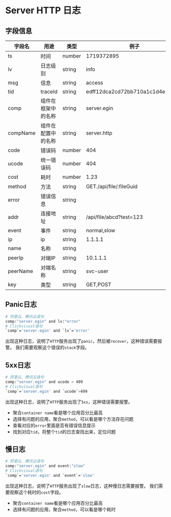 # Server HTTP 日志

## 字段信息
| 字段名      | 用途        | 类型     | 例子                               |
|----------|-----------|--------|----------------------------------|
| ts       | 时间        |number| 1719372895                       |
| lv       | 日志级别      |string| info                             |
| msg      | 信息        |string| access                           |
| tid      | traceId   |string| edff12dca2cd72bb710a1c1d4e5e8cf4 |
| comp     | 组件在框架中的名称 | string | server.egin                      |
| compName | 组件在配置中的名称 | string | server.http                      |
| code     | 错误码       | number| 404                              |
| ucode    | 统一错误码     | number| 404                              |
| cost     | 耗时        |number| 1.23                             |
| method   | 方法        |string| GET./api/file/:fileGuid          |
| error    | 错误信息      |string|                                  |
| addr     | 连接地址      |string| /api/file/abcd?test=123          |
| event    | 事件        |string| normal,slow                      |
| ip       | ip        |string| 1.1.1.1                          |
| name     | 名称        |string|                                  |
| peerIp   |对端IP| string| 10.1.1.1                         |
| peerName |对端名称|string| svc-user                         |
| key      |类型|string| GET,POST                         |

## Panic日志
```bash
# 阿里云、腾讯云语句
comp:"server.egin" and lv:"error"
# Clickvisual语句
`comp`='server.egin' and `lv`='error'
```
出现这种日志，说明了`HTTP`服务出现了`panic`，然后被`recover`，这种错误需要报警。
我们需要观察这个错误的`stack`字段。

## 5xx日志
```bash
# 阿里云、腾讯云语句
comp:"server.egin" and ucode > 499
# Clickvisual语句
`comp`='server.egin' and `ucode`>499

```
出现这种日志，说明了`HTTP`服务出现了`5xx`，这种错误需要报警。
* 聚合`container name`看是哪个应用百分比最高
* 选择有问题的应用，聚合`method`，可以看是哪个方法存在问题
* 查看对应的`error`里面是否有错误信息提示
* 找到对应`tid`，将整个`tid`的日志查找出来，定位问题


## 慢日志
```bash
# 阿里云、腾讯云语句
comp:"server.egin" and event:"slow"
# Clickvisual语句
`comp`='server.egin' and `event`='slow'
```
出现这种日志，说明了`HTTP`服务出现了`slow`日志，这种慢日志需要报警。
我们需要观察这个耗时的`cost`字段。
* 聚合`container name`看是哪个应用百分比最高
* 选择有问题的应用，聚合`method`，可以看是哪个耗时

